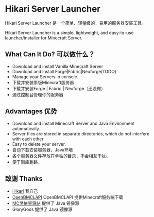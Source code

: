 # Hikari Server Launcher
Hikari Server Launcher 是一个简单、轻量级的，易用的服务器安装工具。

Hikari Server Launcher is a simple, lightweight, and easy-to-use launcher/installer for Minecraft Server.
## What Can It Do? 可以做什么？
- Download and install Vanilla Minecraft Server
- Download and install Forge|Fabric|Neoforge(TODO)
- Manage your Servers in console.
- 下载并安装原版Minecraft服务器
- 下载并安装Forge | Fabric | Neoforge（还没做）
- 通过控制台管理你的服务器
## Advantages 优势
- Download and install Minecraft Server and Java Environment automatically.
- Server files are stored in separate directories, which do not interfere with each other.
- Easy to delete your server.
- 自动下载安装服务器，Java环境
- 各个服务器文件存放在单独的目录，不会相互干扰。
- 便于删库跑路。
## 致谢 Thanks
- [Hikari](https://github.com/Hikari-Server/Hikari) 我自己
- [OpenBMCLAPI](https://github.com/bangbang93/openbmclapi) OpenBMCLAPI 提供Minecraft服务端下载
- [MC灵依资源站](https://mcres.cn/) 提供了 Java 镜像源
- GloryGods 提供了 Java 镜像源